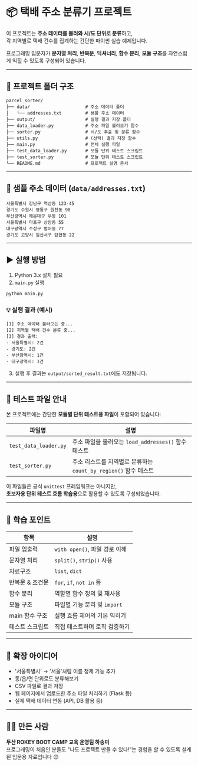 
# 📦 택배 주소 분류기 프로젝트

이 프로젝트는 **주소 데이터를 불러와 시/도 단위로 분류**하고,  
각 지역별로 택배 건수를 집계하는 간단한 파이썬 실습 예제입니다.

프로그래밍 입문자가 **문자열 처리**, **반복문**, **딕셔너리**, **함수 분리**, **모듈 구조**를 자연스럽게 익힐 수 있도록 구성되어 있습니다.

---

## 📁 프로젝트 폴더 구조

```
parcel_sorter/
├── data/                     # 주소 데이터 폴더
│   └── addresses.txt         # 샘플 주소 데이터
├── output/                   # 실행 결과 저장 폴더
├── data_loader.py            # 주소 파일 불러오기 함수
├── sorter.py                 # 시/도 추출 및 분류 함수
├── utils.py                  # (선택) 결과 저장 함수
├── main.py                   # 전체 실행 파일
├── test_data_loader.py       # 모듈 단위 테스트 스크립트
├── test_sorter.py            # 모듈 단위 테스트 스크립트
└── README.md                 # 프로젝트 설명 문서
```

---

## 🧾 샘플 주소 데이터 (`data/addresses.txt`)

```
서울특별시 강남구 역삼동 123-45
경기도 수원시 영통구 원천동 98
부산광역시 해운대구 우동 101
서울특별시 마포구 상암동 55
대구광역시 수성구 범어동 77
경기도 고양시 일산서구 탄현동 22
```

---

## ▶️ 실행 방법

1. Python 3.x 설치 필요
2. `main.py` 실행

```bash
python main.py
```

### 💡 실행 결과 (예시)

```
[1] 주소 데이터 불러오는 중...
[2] 지역별 택배 건수 분류 중...
[3] 결과 출력:
- 서울특별시: 2건
- 경기도: 2건
- 부산광역시: 1건
- 대구광역시: 1건
```

3. 실행 후 결과는 `output/sorted_result.txt`에도 저장됩니다.

---

## 🧪 테스트 파일 안내

본 프로젝트에는 간단한 **모듈별 단위 테스트용 파일**이 포함되어 있습니다:

| 파일명 | 설명 |
|--------|------|
| `test_data_loader.py` | 주소 파일을 불러오는 `load_addresses()` 함수 테스트 |
| `test_sorter.py` | 주소 리스트를 지역별로 분류하는 `count_by_region()` 함수 테스트 |

이 파일들은 공식 `unittest` 프레임워크는 아니지만,  
**초보자용 단위 테스트 흐름 학습용**으로 활용할 수 있도록 구성되었습니다.

---

## 🧠 학습 포인트

| 항목 | 설명 |
|------|------|
| 파일 입출력 | `with open()`, 파일 경로 이해 |
| 문자열 처리 | `split()`, `strip()` 사용 |
| 자료구조 | `list`, `dict` |
| 반복문 & 조건문 | `for`, `if`, `not in` 등 |
| 함수 분리 | 역할별 함수 정의 및 재사용 |
| 모듈 구조 | 파일별 기능 분리 및 `import` |
| main 함수 구조 | 실행 흐름 제어의 기본 익히기 |
| 테스트 스크립트 | 직접 테스트하며 로직 검증하기 |

---

## 📌 확장 아이디어

- '서울특별시' → '서울'처럼 이름 정제 기능 추가
- 동/읍/면 단위로도 분류해보기
- CSV 파일로 결과 저장
- 웹 페이지에서 업로드한 주소 파일 처리하기 (Flask 등)
- 실제 택배 데이터 연동 (API, DB 활용 등)

---

## 🙋‍♀️ 만든 사람

**두산 ROKEY BOOT CAMP 교육 운영팀 하송미**  
프로그래밍이 처음인 분들도 "나도 프로젝트 만들 수 있다!"는 경험을 할 수 있도록 설계된 입문용 자료입니다 😊